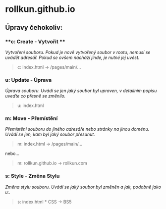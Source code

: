 # rollkun.github.io

## Úpravy čehokoliv:

### **c: Create - Vytvořit **

_Vytvoření souboru. Pokud je nově vytvořený soubor v rootu, nemusí se uvádět adresář. Pokud se ovšem nachází jinde, je nutné jej uvést._
> c: index.html -> /pages/main/...



### **u: Update - Úprava**

_Úprava souboru. Uvádí se jen jaký soubor byl upraven, v detailním popisu uveďte co přesně se změnilo._
> u: index.html



### **m: Move - Přemístění**

_Přemístění souboru do jiného adresáře nebo stránky na jinou doménu. Uvádí se jen, kam byl jaký soubor přesunut._
> m: index.html -> /pages/main/...

nebo...
> m: rollkun.github.io -> rollkun.com



### **s: Style - Změna Stylu**

_Změna stylu souboru. Uvádí se jaký soubor byl změněn a jak, podobně jako u:._
> s: index.html * CSS -> BS5
